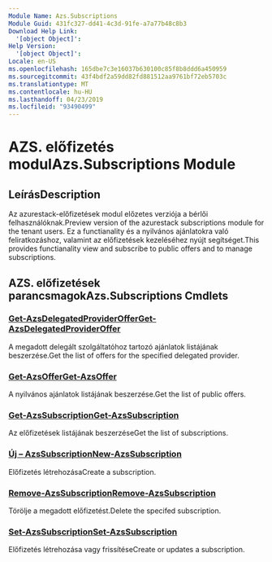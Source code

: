 ```yaml
---
Module Name: Azs.Subscriptions
Module Guid: 431fc327-dd41-4c3d-91fe-a7a77b48c8b3
Download Help Link:
  '[object Object]': 
Help Version:
  '[object Object]': 
Locale: en-US
ms.openlocfilehash: 165dbe7c3e16037b630100c85f8b8ddd6a450959
ms.sourcegitcommit: 43f4bdf2a59dd82fd881512aa9761bf72eb5703c
ms.translationtype: MT
ms.contentlocale: hu-HU
ms.lasthandoff: 04/23/2019
ms.locfileid: "93490499"
---
```

# <span data-ttu-id="78af6-101">AZS. előfizetés modul</span><span class="sxs-lookup"><span data-stu-id="78af6-101">Azs.Subscriptions Module</span></span>
## <span data-ttu-id="78af6-102">Leírás</span><span class="sxs-lookup"><span data-stu-id="78af6-102">Description</span></span>
<span data-ttu-id="78af6-103">Az azurestack-előfizetések modul előzetes verziója a bérlői felhasználóknak.</span><span class="sxs-lookup"><span data-stu-id="78af6-103">Preview version of the azurestack subscriptions module for the tenant users.</span></span> <span data-ttu-id="78af6-104">Ez a functianality és a nyilvános ajánlatokra való feliratkozáshoz, valamint az előfizetések kezeléséhez nyújt segítséget.</span><span class="sxs-lookup"><span data-stu-id="78af6-104">This provides functianality view and subscribe to public offers and to manage subscriptions.</span></span>

## <span data-ttu-id="78af6-105">AZS. előfizetések parancsmagok</span><span class="sxs-lookup"><span data-stu-id="78af6-105">Azs.Subscriptions Cmdlets</span></span>
### [<span data-ttu-id="78af6-106">Get-AzsDelegatedProviderOffer</span><span class="sxs-lookup"><span data-stu-id="78af6-106">Get-AzsDelegatedProviderOffer</span></span>](Get-AzsDelegatedProviderOffer.md)
<span data-ttu-id="78af6-107">A megadott delegált szolgáltatóhoz tartozó ajánlatok listájának beszerzése.</span><span class="sxs-lookup"><span data-stu-id="78af6-107">Get the list of offers for the specified delegated provider.</span></span>

### [<span data-ttu-id="78af6-108">Get-AzsOffer</span><span class="sxs-lookup"><span data-stu-id="78af6-108">Get-AzsOffer</span></span>](Get-AzsOffer.md)
<span data-ttu-id="78af6-109">A nyilvános ajánlatok listájának beszerzése.</span><span class="sxs-lookup"><span data-stu-id="78af6-109">Get the list of public offers.</span></span>

### [<span data-ttu-id="78af6-110">Get-AzsSubscription</span><span class="sxs-lookup"><span data-stu-id="78af6-110">Get-AzsSubscription</span></span>](Get-AzsSubscription.md)
<span data-ttu-id="78af6-111">Az előfizetések listájának beszerzése</span><span class="sxs-lookup"><span data-stu-id="78af6-111">Get the list of subscriptions.</span></span>

### [<span data-ttu-id="78af6-112">Új – AzsSubscription</span><span class="sxs-lookup"><span data-stu-id="78af6-112">New-AzsSubscription</span></span>](New-AzsSubscription.md)
<span data-ttu-id="78af6-113">Előfizetés létrehozása</span><span class="sxs-lookup"><span data-stu-id="78af6-113">Create a subscription.</span></span>

### [<span data-ttu-id="78af6-114">Remove-AzsSubscription</span><span class="sxs-lookup"><span data-stu-id="78af6-114">Remove-AzsSubscription</span></span>](Remove-AzsSubscription.md)
<span data-ttu-id="78af6-115">Törölje a megadott előfizetést.</span><span class="sxs-lookup"><span data-stu-id="78af6-115">Delete the specifed subscription.</span></span>

### [<span data-ttu-id="78af6-116">Set-AzsSubscription</span><span class="sxs-lookup"><span data-stu-id="78af6-116">Set-AzsSubscription</span></span>](Set-AzsSubscription.md)
<span data-ttu-id="78af6-117">Előfizetés létrehozása vagy frissítése</span><span class="sxs-lookup"><span data-stu-id="78af6-117">Create or updates a subscription.</span></span>

